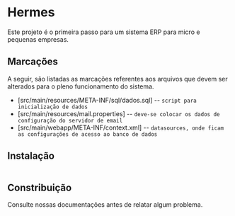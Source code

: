Hermes
=============

Este projeto é o primeira passo para um sistema ERP para micro e pequenas empresas.

Marcações
-------

A seguir, são listadas as marcações referentes aos arquivos que devem ser alterados para o pleno funcionamento do sistema.

* [src/main/resources/META-INF/sql/dados.sql] -- `script para inicialização de dados`
* [src/main/resources/mail.properties] -- `deve-se colocar os dados de configuração do servidor de email`
* [src/main/webapp/META-INF/context.xml] -- `datasources, onde ficam as configurações de acesso ao banco de dados `

Instalação
-----------

```

```

Constribuição
------------

Consulte nossas documentações antes de relatar algum problema.
